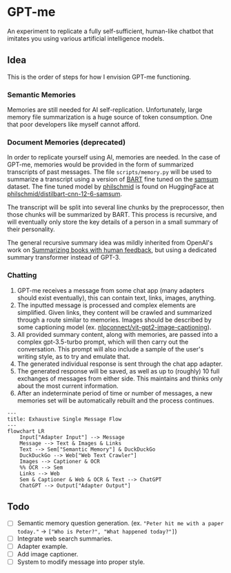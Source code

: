 # GPT-me

An experiment to replicate a fully self-sufficient, human-like chatbot that imitates you using various artificial intelligence models.

## Idea

This is the order of steps for how I envision GPT-me functioning.

### Semantic Memories

Memories are still needed for AI self-replication. Unfortunately, large memory file summarization is a huge source of token consumption. One that poor developers like myself cannot afford.

### Document Memories (deprecated)

In order to replicate yourself using AI, memories are needed. In the case of GPT-me, memories would be provided in the form of summarized transcripts of past messages.
The file `scripts/memory.py` will be used to summarize a transcript using a version of [BART](https://huggingface.co/docs/transformers/v4.28.1/en/model_doc/bart) fine tuned on the [samsum](https://huggingface.co/datasets/samsum) dataset. The fine tuned model by [philschmid](https://huggingface.co/philschmid) is found on HuggingFace at [philschmid/distilbart-cnn-12-6-samsum](https://huggingface.co/philschmid/distilbart-cnn-12-6-samsum).

The transcript will be split into several line chunks by the preprocessor, then those chunks will be summarized by BART.
This process is recursive, and will eventually only store the key details of a person in a small summary of their personality.

The general recursive summary idea was mildly inherited from OpenAI's work on [Summarizing books with human feedback](https://openai.com/research/summarizing-books), but using a dedicated summary transformer instead of GPT-3.

### Chatting

1. GPT-me receives a message from some chat app \(many adapters should exist eventually\), this can contain text, links, images, anything.
2. The inputted message is processed and complex elements are simplified. Given links, they content will be crawled and summarized through a route similar to memories. Images should be described by some captioning model \(ex. [nlpconnect/vit-gpt2-image-captioning](https://huggingface.co/nlpconnect/vit-gpt2-image-captioning)\).
3. All provided summary content, along with memories, are passed into a complex gpt-3.5-turbo prompt, which will then carry out the conversation. This prompt will also include a sample of the user's writing style, as to try and emulate that.
4. The generated individual response is sent through the chat app adapter.
5. The generated response will be saved, as well as up to \(roughly\) 10 full exchanges of messages from either side. This maintains and thinks only about the most current information.
6. After an indeterminate period of time or number of messages, a new memories set will be automatically rebuilt and the process continues.

```mermaid
---
title: Exhaustive Single Message Flow
---
flowchart LR
    Input["Adapter Input"] --> Message
    Message --> Text & Images & Links
    Text --> Sem["Semantic Memory"] & DuckDuckGo
    DuckDuckGo --> Web["Web Text Crawler"]
    Images --> Captioner & OCR
    %% OCR --> Sem
    Links --> Web
    Sem & Captioner & Web & OCR & Text --> ChatGPT
    ChatGPT --> Output["Adapter Output"]
```

## Todo
- [ ] Semantic memory question generation. \(ex. `"Peter hit me with a paper today."` -> `["Who is Peter?", "What happened today?"]`\)
- [ ] Integrate web search summaries.
- [ ] Adapter example.
- [ ] Add image captioner.
- [ ] System to modify message into proper style.
